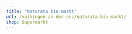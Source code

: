```yaml
---
title: "Naturata bio-markt"
url: /vaihingen-an-der-enz/naturata-bio-markt/
shop: Supermarkt
---
```

